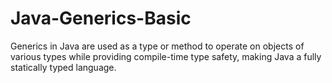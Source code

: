 # Java-Generics-Basic
Generics in Java are used as a type or method to operate on objects of various types while providing compile-time type safety, making Java a fully statically typed language.
